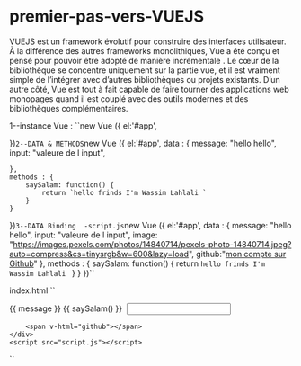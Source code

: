 # premier-pas-vers-VUEJS
VUEJS est un framework évolutif pour construire des interfaces utilisateur. À la différence des autres frameworks monolithiques, Vue a été conçu et pensé pour pouvoir être adopté de manière incrémentale . Le cœur de la bibliothèque se concentre uniquement sur la partie vue, et il est vraiment simple de l’intégrer avec d’autres bibliothèques ou projets existants. D’un autre côté, Vue est tout à fait capable de faire tourner des applications web monopages quand il est couplé avec des outils modernes et des bibliothèques complémentaires.


1--instance Vue :
``new Vue ({
    el:'#app',
   
})``
2--DATA & METHODS
``new Vue ({
    el:'#app',
    data : {
        message: "hello hello",
        input: "valeure de l input",
        
    },
    methods : {
        saySalam: function() {
            return `hello frinds I'm Wassim Lahlali `
        }
    }
})``
3--DATA Binding 
    -script.js
``new Vue ({
    el:'#app',
    data : {
        message: "hello hello",
        input: "valeure de l input",
        image: "https://images.pexels.com/photos/14840714/pexels-photo-14840714.jpeg?auto=compress&cs=tinysrgb&w=600&lazy=load",
        github:"<a href='https://github.com/lahlaliwassim2'>mon compte sur Github</a>"
    },
    methods : {
        saySalam: function() {
            return `hello frinds I'm Wassim Lahlali `
        }
    }
})``

index.html
``<!DOCTYPE html>
<html lang="en">
<head>
    <meta charset="UTF-8">
    <meta http-equiv="X-UA-Compatible" content="IE=edge">
    <meta name="viewport" content="width=device-width, initial-scale=1.0">
    <script src="https://cdn.jsdelivr.net/npm/vue@2.7.8/dist/vue.js"></script>
    <title>Premier Pas vers VUEJS</title>
</head>
<body>
    <div id="app">
        {{ message }}    
        {{ saySalam() }}
        <img v-bind:src="image" alt="">
        <input type="text" :value="input">

        <span v-html="github"></span>
    </div>
    <script src="script.js"></script>
</body>
</html>``
